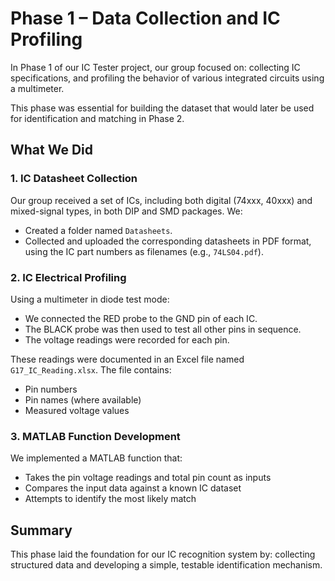 # Phase 1 – Data Collection and IC Profiling

In Phase 1 of our IC Tester project, our group focused on:
collecting IC specifications, and profiling the behavior of various integrated circuits using a multimeter.

This phase was essential for building the dataset that would later be used for identification and matching in Phase 2.

## What We Did

### 1. IC Datasheet Collection
Our group received a set of ICs, including both digital (74xxx, 40xxx) and mixed-signal types, in both DIP and SMD packages. We:
- Created a folder named `Datasheets`.
- Collected and uploaded the corresponding datasheets in PDF format, using the IC part numbers as filenames (e.g., `74LS04.pdf`).

### 2. IC Electrical Profiling
Using a multimeter in diode test mode:
- We connected the RED probe to the GND pin of each IC.
- The BLACK probe was then used to test all other pins in sequence.
- The voltage readings were recorded for each pin.

These readings were documented in an Excel file named `G17_IC_Reading.xlsx`. The file contains:
- Pin numbers
- Pin names (where available)
- Measured voltage values

### 3. MATLAB Function Development
We implemented a MATLAB function that:
- Takes the pin voltage readings and total pin count as inputs
- Compares the input data against a known IC dataset
- Attempts to identify the most likely match

## Summary
This phase laid the foundation for our IC recognition system by:
collecting structured data and developing a simple, testable identification mechanism. 


